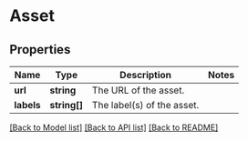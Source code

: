 # Asset

## Properties
Name | Type | Description | Notes
------------ | ------------- | ------------- | -------------
**url** | **string** | The URL of the asset. | 
**labels** | **string[]** | The label(s) of the asset. | 

[[Back to Model list]](../README.md#documentation-for-models) [[Back to API list]](../README.md#documentation-for-api-endpoints) [[Back to README]](../README.md)


